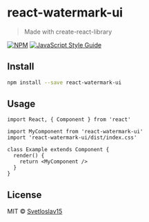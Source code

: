 # react-watermark-ui

> Made with create-react-library

[![NPM](https://img.shields.io/npm/v/react-watermark-ui.svg)](https://www.npmjs.com/package/react-watermark-ui) [![JavaScript Style Guide](https://img.shields.io/badge/code_style-standard-brightgreen.svg)](https://standardjs.com)

## Install

```bash
npm install --save react-watermark-ui
```

## Usage

```tsx
import React, { Component } from 'react'

import MyComponent from 'react-watermark-ui'
import 'react-watermark-ui/dist/index.css'

class Example extends Component {
  render() {
    return <MyComponent />
  }
}
```

## License

MIT © [Svetloslav15](https://github.com/Svetloslav15)
